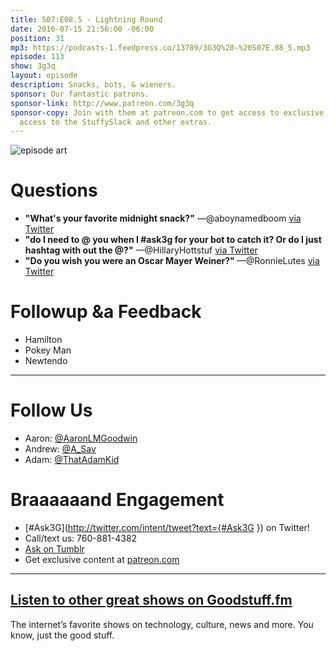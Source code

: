```yaml
---
title: S07:E08.5 - Lightning Round
date: 2016-07-15 21:56:00 -06:00
position: 31
mp3: https://podcasts-1.feedpress.co/13789/3G3Q%20-%20S07E.08_5.mp3
episode: 113
show: 3g3q
layout: episode
description: Snacks, bots, & wieners.
sponsor: Our fantastic patrons.
sponsor-link: http://www.patreon.com/3g3q
sponsor-copy: Join with them at patreon.com to get access to exclusive bonus material,
  access to the StuffySlack and other extras.
---
```


![episode art][1]

# Questions

* **"What's your favorite midnight snack?"** —@aboynamedboom [via Twitter][2]
* **"do I need to @ you when I #ask3g for your bot to catch it? Or do I just hashtag with out the @?"** —@HillaryHottstuf [via Twitter][3]
* **"Do you wish you were an Oscar Mayer Weiner?"** —@RonnieLutes [via Twitter][4]

# Followup &a Feedback

* Hamilton
* Pokey Man
* Newtendo

***

# Follow Us
* Aaron: [@AaronLMGoodwin](http://twitter.com/aaronlmgoodwin)
* Andrew: [@A_Sav](http://twitter.com/a_sav)
* Adam: [@ThatAdamKid](http://twitter.com/thatadamkid)

# Braaaaaand Engagement
* [#Ask3G](http://twitter.com/intent/tweet?text={#Ask3G }) on Twitter!
* Call/text us: 760-881-4382
* [Ask on Tumblr](http://3g3q.co/ask)
* Get exclusive content at [patreon.com](http://www.patreon.com/3g3q)

***

## [Listen to other great shows on Goodstuff.fm](http://goodstuff.fm/)
The internet’s favorite shows on technology, culture, news and more. You know, just the good stuff.

[1]: http://l.gdwn.co/1tmi.jpg
[2]: https://twitter.com/aboynamedboom/status/752791709881249792
[3]: https://twitter.com/581215167/status/749718616883367936
[4]: https://twitter.com/17468886/status/746891428358283264
[5]: http://twitter.com/aaronlmgoodwin
[6]: http://twitter.com/a_sav
[7]: http://twitter.com/thatadamkid
[8]: http://3g3q.co/ask
[9]: http://www.patreon.com/3g3q
[10]: http://goodstuff.fm/3g3q/
